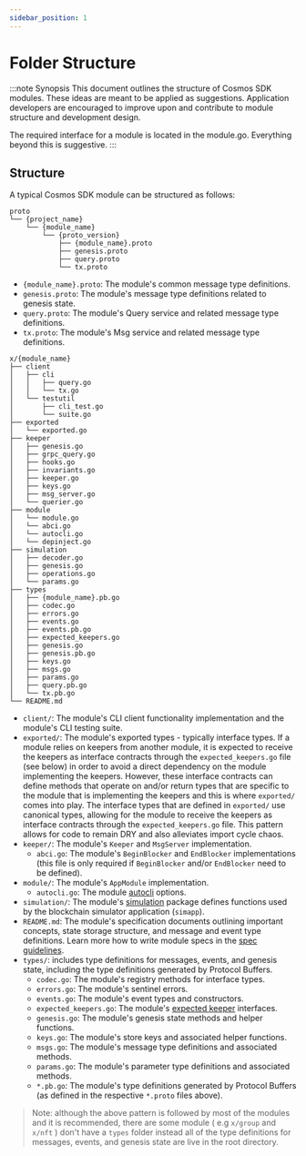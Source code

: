 ```yaml
---
sidebar_position: 1
---
```


# Folder Structure

:::note Synopsis
This document outlines the structure of Cosmos SDK modules. These ideas are meant to be applied as suggestions. Application developers are encouraged to improve upon and contribute to module structure and development design.

The required interface for a module is located in the module.go. Everything beyond this is suggestive.
:::

## Structure

A typical Cosmos SDK module can be structured as follows:

```shell
proto
└── {project_name}
    └── {module_name}
        └── {proto_version}
            ├── {module_name}.proto
            ├── genesis.proto
            ├── query.proto
            └── tx.proto
```

* `{module_name}.proto`: The module's common message type definitions.
* `genesis.proto`: The module's message type definitions related to genesis state.
* `query.proto`: The module's Query service and related message type definitions.
* `tx.proto`: The module's Msg service and related message type definitions.

```shell
x/{module_name}
├── client
│   ├── cli
│   │   ├── query.go
│   │   └── tx.go
│   └── testutil
│       ├── cli_test.go
│       └── suite.go
├── exported
│   └── exported.go
├── keeper
│   ├── genesis.go
│   ├── grpc_query.go
│   ├── hooks.go
│   ├── invariants.go
│   ├── keeper.go
│   ├── keys.go
│   ├── msg_server.go
│   └── querier.go
├── module
│   └── module.go
│   └── abci.go
│   └── autocli.go
│   └── depinject.go
├── simulation
│   ├── decoder.go
│   ├── genesis.go
│   ├── operations.go
│   └── params.go
├── types
│   ├── {module_name}.pb.go
│   ├── codec.go
│   ├── errors.go
│   ├── events.go
│   ├── events.pb.go
│   ├── expected_keepers.go
│   ├── genesis.go
│   ├── genesis.pb.go
│   ├── keys.go
│   ├── msgs.go
│   ├── params.go
│   ├── query.pb.go
│   └── tx.pb.go
└── README.md
```

* `client/`: The module's CLI client functionality implementation and the module's CLI testing suite.
* `exported/`: The module's exported types - typically interface types. If a module relies on keepers from another module, it is expected to receive the keepers as interface contracts through the `expected_keepers.go` file (see below) in order to avoid a direct dependency on the module implementing the keepers. However, these interface contracts can define methods that operate on and/or return types that are specific to the module that is implementing the keepers and this is where `exported/` comes into play. The interface types that are defined in `exported/` use canonical types, allowing for the module to receive the keepers as interface contracts through the `expected_keepers.go` file. This pattern allows for code to remain DRY and also alleviates import cycle chaos.
* `keeper/`: The module's `Keeper` and `MsgServer` implementation.
    * `abci.go`: The module's `BeginBlocker` and `EndBlocker` implementations (this file is only required if `BeginBlocker` and/or `EndBlocker` need to be defined).
* `module/`: The module's `AppModule` implementation.
    * `autocli.go`: The module [autocli](https://docs.cosmos.network/main/core/autocli) options.
* `simulation/`: The module's [simulation](./14-simulator.md) package defines functions used by the blockchain simulator application (`simapp`).
* `README.md`: The module's specification documents outlining important concepts, state storage structure, and message and event type definitions. Learn more how to write module specs in the [spec guidelines](../spec/SPEC_MODULE.md).
* `types/`: includes type definitions for messages, events, and genesis state, including the type definitions generated by Protocol Buffers.
    * `codec.go`: The module's registry methods for interface types.
    * `errors.go`: The module's sentinel errors.
    * `events.go`: The module's event types and constructors.
    * `expected_keepers.go`: The module's [expected keeper](./06-keeper.md#type-definition) interfaces.
    * `genesis.go`: The module's genesis state methods and helper functions.
    * `keys.go`: The module's store keys and associated helper functions.
    * `msgs.go`: The module's message type definitions and associated methods.
    * `params.go`: The module's parameter type definitions and associated methods.
    * `*.pb.go`: The module's type definitions generated by Protocol Buffers (as defined in the respective `*.proto` files above).

> Note: although the above pattern is followed by most of the modules and it is recommended, there are some module ( e.g `x/group` and `x/nft` ) don't have a `types` folder instead all of the type definitions for messages, events, and genesis state are live in the root directory.
